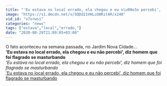 ```yaml
---
title: "'Eu estava no local errado, ela chegou e eu n\u00e3o percebi', diz homem que foi flagrado se masturbando"
image: "https://s1.dmcdn.net/v/SQDd21VHLcO8Rit4R/x240"
vid_id: "x7vrwsi"
categories: "news"
tags: ["estava","local","errado,"]
date: "2020-08-29T21:09:05+03:00"
---
```

O fato aconteceu na semana passada, no Jardim Nova Cidade...<br><b>'Eu estava no local errado, ela chegou e eu não percebi', diz homem que foi flagrado se masturbando</b><br> <i>'Eu estava no local errado, ela chegou e eu não percebi', diz homem que foi flagrado se masturbando</i><br> <u>'Eu estava no local errado, ela chegou e eu não percebi', diz homem que foi flagrado se masturbando</u>
